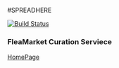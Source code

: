 #SPREADHERE

[![Build Status](https://travis-ci.org/ggomagundan/spread_here.svg?branch=master)](https://travis-ci.org/ggomagundan/spread_here)

### FleaMarket Curation Serviece

[HomePage](https://www.spreadhere.com)






